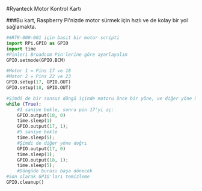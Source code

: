 <!--
---
name: Ryanteck Motor Kontrol Kartı
description: Hızlı başlangıç dökümanları da barındıran, ucuz bir motor kontrol kartı.
pincount: 26
pin:
  '11':
    name: Motor 1 A
    direction: output
    active: high
  '12':
    name: Motor 1 B
    direction: output
    active: high
  '15':
    name: Motor 2 A
    direction: output
    active: high
  '16':
    name: Motor 2 B
    direction: output
    active: high
-->
#Ryanteck Motor Kontrol Kartı

###Bu kart, Raspberry Pi'nizde motor sürmek için hızlı ve de kolay bir yol sağlamakta.


```python
##RTK-000-001 için basit bir motor scripti
import RPi.GPIO as GPIO
import time
#Pinleri Broadcom Pin'lerine göre ayarlayalım
GPIO.setmode(GPIO.BCM)

#Motor 1 = Pins 17 ve 18
#Motor 2 = Pins 22 ve 23
GPIO.setup(17, GPIO.OUT)
GPIO.setup(18, GPIO.OUT)

#Şimdi de bir sonsuz döngü içinde motoru önce bir yöne, ve diğer yöne 5er saniye döndürelim:
while (True):
	#1 saniye bekle, sonra pin 17'yi aç:
	GPIO.output(18, 0)
	time.sleep(1)
	GPIO.output(17, 1);
	#5 saniye bekle
	time.sleep(5);
	#Şimdi de diğer yöne doğrı
	GPIO.output(17, 0)
	time.sleep(1);
	GPIO.output(18, 1);
	time.sleep(5);
	#Döngüde burası başa dönecek
#Son olarak GPIO'ları temizleme
GPIO.cleanup()
```